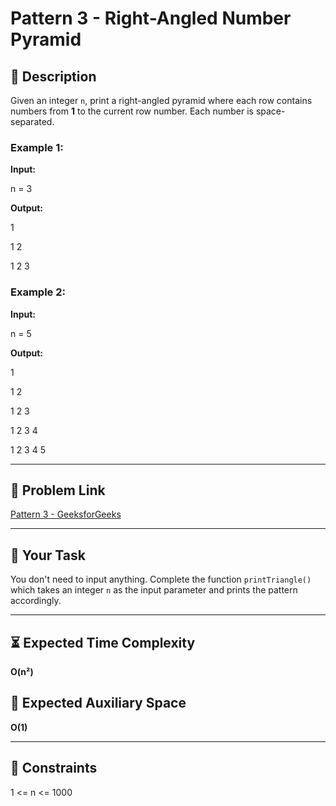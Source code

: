 # Pattern 3 - Right-Angled Number Pyramid

## 📄 Description
Given an integer `n`, print a right-angled pyramid where each row contains numbers from **1** to the current row number. Each number is space-separated.

### Example 1:
**Input:**

n = 3

**Output:**

1

1 2

1 2 3

### Example 2:
**Input:**

n = 5

**Output:**

1

1 2

1 2 3

1 2 3 4

1 2 3 4 5

---

## 🔗 Problem Link
[Pattern 3 - GeeksforGeeks](https://www.geeksforgeeks.org/problems/pattern-3/1)

---

## 📝 Your Task
You don't need to input anything. Complete the function `printTriangle()` which takes an integer `n` as the input parameter and prints the pattern accordingly.

---

## ⏳ Expected Time Complexity
**O(n²)**

## 🧠 Expected Auxiliary Space
**O(1)**

---

## 📌 Constraints
1 <= n <= 1000
